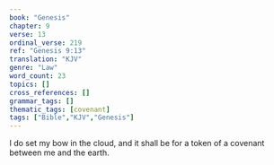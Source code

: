 ```yaml
---
book: "Genesis"
chapter: 9
verse: 13
ordinal_verse: 219
ref: "Genesis 9:13"
translation: "KJV"
genre: "Law"
word_count: 23
topics: []
cross_references: []
grammar_tags: []
thematic_tags: [covenant]
tags: ["Bible","KJV","Genesis"]
---
```

I do set my bow in the cloud, and it shall be for a token of a covenant between me and the earth.

